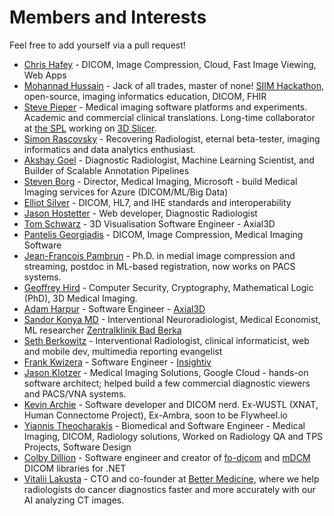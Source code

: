 # Members and Interests

Feel free to add yourself via a pull request!

* [Chris Hafey](https://www.linkedin.com/in/chafey/) - DICOM, Image Compression, Cloud, Fast Image Viewing, Web Apps
* [Mohannad Hussain](https://www.linkedin.com/in/mohannadhussain/) - Jack of all trades, master of none! [SIIM Hackathon](https://siim.org/hackathon), open-source, imaging informatics education, DICOM, FHIR
* [Steve Pieper](https://www.linkedin.com/in/steve-pieper-885bba5/) - Medical imaging software platforms and experiments.  Academic and commercial clinical translations.  Long-time collaborator at [the SPL](https://spl.harvard.edu/people/steve-pieper) working on [3D Slicer](https://slicer.org).
* [Simon Rascovsky](https://www.linkedin.com/in/simonmd/) - Recovering Radiologist, eternal beta-tester, imaging informatics and data analytics enthusiast.
* [Akshay Goel](https://www.linkedin.com/in/akshay-goel-md/) - Diagnostic Radiologist, Machine Learning Scientist, and Builder of Scalable Annotation Pipelines
* [Steven Borg](https://www.linkedin.com/in/steven-borg/) - Director, Medical Imaging, Microsoft - build Medical Imaging services for Azure (DICOM/ML/Big Data)
* [Elliot Silver](https://www.linkedin.com/in/elliotlsilver) - DICOM, HL7, and IHE standards and interoperability
* [Jason Hostetter](https://www.linkedin.com/in/jasonhostetter/) - Web developer, Diagnostic Radiologist
* [Tom Schwarz](https://www.linkedin.com/in/tom-schwarz/) - 3D Visualisation Software Engineer - Axial3D
* [Pantelis Georgiadis](https://www.linkedin.com/in/pantelisgeorgiadis/) - DICOM, Image Compression, Medical Imaging Software
* [Jean-Francois Pambrun](https://www.linkedin.com/in/jpambrun/) - Ph.D. in medial image compression and streaming, postdoc in ML-based registration, now works on PACS systems.
* [Geoffrey Hird](https://www.linkedin.com/in/geoffreyhird/) - Computer Security, Cryptography, Mathematical Logic (PhD), 3D Medical Imaging.
* [Adam Harpur](https://www.linkedin.com/in/adam-harpur/) - Software Engineer - [Axial3D](https://axial3d.com/)
* [Sandor Konya MD](https://www.linkedin.com/in/dr-k%C3%B3nya-s%C3%A1ndor/) - Interventional Neuroradiologist, Medical Economist, ML researcher [Zentralklinik Bad Berka](http://zentralklinik.de)
* [Seth Berkowitz](https://www.linkedin.com/in/seth-berkowitz-md/) - Interventional Radiologist, clinical informaticist, web and mobile dev, multimedia reporting evangelist
* [Frank Kwizera](https://www.linkedin.com/in/frank-kwizera/) - Software Engineer - [Insightiv](https://insightiv.ai/)
* [Jason Klotzer](https://www.linkedin.com/in/jasonklotzer/) - Medical Imaging Solutions, Google Cloud - hands-on software architect; helped build a few commercial diagnostic viewers and PACS/VNA systems. 
* [Kevin Archie](https://www.linkedin.com/in/kaarchie) - Software developer and DICOM nerd. Ex-WUSTL (XNAT, Human Connectome Project), Ex-Ambra, soon to be Flywheel.io
* [Yiannis Theocharakis](https://www.linkedin.com/in/theocharakis/) - Biomedical and Software Engineer - Medical Imaging, DICOM, Radiology solutions, Worked on Radiology QA and TPS Projects,  Software Design
* [Colby Dillion](https://www.linkedin.com/in/cdillion/) - Software engineer and creator of [fo-dicom](http://github.com/fo-dicom/fo-dicom) and [mDCM](https://github.com/fo-dicom/mdcm) DICOM libraries for .NET
* [Vitalii Lakusta](https://www.linkedin.com/in/vitalii-lakusta-0b2094a5) - CTO and co-founder at [Better Medicine](https://www.bettermedicine.ai/), where we help radiologists do cancer diagnostics faster and more accurately with our AI analyzing CT images.
